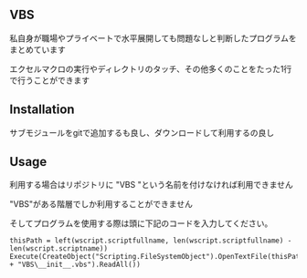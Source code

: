 ## VBS
私自身が職場やプライベートで水平展開しても問題なしと判断したプログラムをまとめています


エクセルマクロの実行やディレクトリのタッチ、その他多くのことをたった1行で行うことができます

## Installation
サブモジュールをgitで追加するも良し、ダウンロードして利用するの良し


## Usage
利用する場合はリポジトリに "VBS "という名前を付けなければ利用できません


"VBS"がある階層でしか利用することができません





そしてプログラムを使用する際は頭に下記のコードを入力してください。
```vbscript
thisPath = left(wscript.scriptfullname, len(wscript.scriptfullname) - len(wscript.scriptname))
Execute(CreateObject("Scripting.FileSystemObject").OpenTextFile(thisPath + "VBS\__init__.vbs").ReadAll())
```
